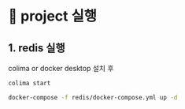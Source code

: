 # 🔴 project 실행

## 1. redis 실행

colima or docker desktop 설치 후
```bash
colima start
```

```bash
docker-compose -f redis/docker-compose.yml up -d
```

